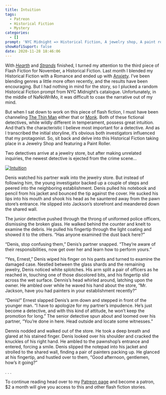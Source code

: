 ```yaml
---
title: Intuition
tags:
  - Patreon
  - Historical Fiction
  - Mystery
categories:
  - []
prompt: 'NYC Midnight => Historical Fiction, A jewelry shop, A paint roller'
showKofiSuport: false
date: 2020-11-28 18:46:06
---
```


With [*Hearth*](/archives/2020/11/13/hearth) and [*Strands*](/archives/2020/11/18/strands) finished, I turned my attention to the third piece of Flash Fiction for November, a Historical Fiction. Last month I blended my Historical Fiction with a Romance and ended up with [Anxiety](/archives/2020/10/29/anxiety). I’ve been blending genres a little more often recently, and the results have been encouraging. But I had nothing in mind for the story, so I plucked a random Historical Fiction prompt from NYC Midnight’s catalogue. Unfortunately, in the middle of NaNoWriMo, it was difficult to coax the narrative out of my mind.<!-- more -->

But when I sat down to work on this piece of flash fiction, I must have been channeling [The Thin Man](https://en.wikipedia.org/wiki/The_Thin_Man_%28film%29) either that or [Monk](https://en.wikipedia.org/wiki/Monk_%28TV_series%29). Both of these fictional detectives, while wildly different in temperament, possess great intuition. And that’s the characteristic I believe most important for a detective. And as I transcribed the initial storyline, it’s obvious both investigators influenced that my protagonist. So, sit back and delve into this Historical Fiction taking place in a Jewelry Shop and featuring a Paint Roller.

Two detectives arrive at a jewelry store, but after making unrelated inquiries, the newest detective is ejected from the crime scene…

<div class="center">

[![Intuition](/images/patreon-flash-fiction/2020/intuition.png "Intuition")](https://www.patreon.com/posts/44418466)

</div>

Denis watched his partner walk into the jewelry store. But instead of following him, the young investigator backed up a couple of steps and peered into the neighboring establishment. Denis pulled his notebook and pencil from his jacket and bounced the tip against the cover. He sucked his lips into his mouth and shook his head as he sauntered away from the pawn store’s entrance.  He slipped into Jackson’s storefront and meandered down the shared wall.

The junior detective pushed through the throng of uniformed police officers, dismissing the broken glass. He walked behind the counter and knelt to examine the debris. He pulled his fingertip through the light coating and showed it to the others. “Has anyone examined the dust back here?”

“Denis, stop confusing them,” Denis’s partner snapped. “They’re aware of their responsibilities, now get over her and learn how to perform yours.”

“Yes, Ernest,” Denis wiped his finger on his pants and turned to examine the damaged case. Nestled between the glass shards and the remaining jewelry, Denis noticed white splotches. His arm split a pair of officers as he reached in, touching one of those discolored bits, and his fingertip slid across the wet surface. Dennis’s head whirled around, latching upon the owner. He ambled over while he waved his hand about the store, “Mr. Jackson, have you had painters in your establishment recently?”

“Denis!” Ernest slapped Denis’s arm down and stepped in front of the younger man. “I have to apologize for my partner’s impudence. He’s just become a detective, and with this kind of attitude, he won’t keep the promotion for long.” The senior detective spun about and loomed over his partner, “You’re done in here. Head outside and locate some witnesses.”

Dennis nodded and walked out of the store. He took a deep breath and glared at his stained finger. Denis looked over his shoulder and cracked the knuckles of his right hand. He ambled to the pawnshop’s entrance and entered, forcing a smile. Denis slipped the notepad into his jacket and strolled to the shared wall, finding a pair of painters packing up. He glanced at his fingertip, and hustled over to them, “Good afternoon, gentlemen, how’s it going?”

<div class="center story-ellipses">
.
.
.
</div>

<div>

To continue reading head over to my [Patreon page](https://www.patreon.com/posts/44418466) and become a patron, $2 a month will give you access to this and other flash fiction stories.

</div>